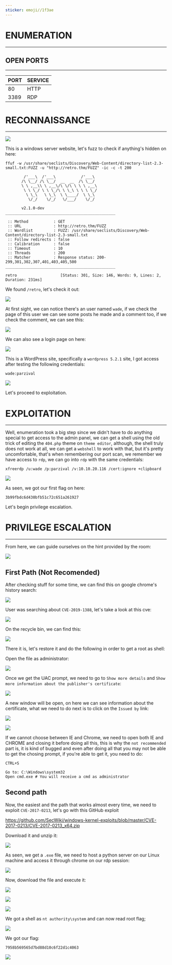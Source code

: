 ```yaml
---
sticker: emoji//1f3ae
---
```

# ENUMERATION
---



## OPEN PORTS
---


| PORT | SERVICE |
| :--- | :------ |
| 80   | HTTP    |
| 3389 | RDP     |



# RECONNAISSANCE
---


![](cybersecurity/images/Pasted%2520image%252020250529165619.png)

This is a windows server website, let's fuzz to check if anything's hidden on here:


```
ffuf -w /usr/share/seclists/Discovery/Web-Content/directory-list-2.3-small.txt:FUZZ -u "http://retro.thm/FUZZ" -ic -c -t 200

        /'___\  /'___\           /'___\
       /\ \__/ /\ \__/  __  __  /\ \__/
       \ \ ,__\\ \ ,__\/\ \/\ \ \ \ ,__\
        \ \ \_/ \ \ \_/\ \ \_\ \ \ \ \_/
         \ \_\   \ \_\  \ \____/  \ \_\
          \/_/    \/_/   \/___/    \/_/

       v2.1.0-dev
________________________________________________

 :: Method           : GET
 :: URL              : http://retro.thm/FUZZ
 :: Wordlist         : FUZZ: /usr/share/seclists/Discovery/Web-Content/directory-list-2.3-small.txt
 :: Follow redirects : false
 :: Calibration      : false
 :: Timeout          : 10
 :: Threads          : 200
 :: Matcher          : Response status: 200-299,301,302,307,401,403,405,500
________________________________________________

retro                   [Status: 301, Size: 146, Words: 9, Lines: 2, Duration: 231ms]
```

We found `/retro`, let's check it out:


![](cybersecurity/images/Pasted%2520image%252020250529165840.png)


At first sight, we can notice there's an user named `wade`, if we check the page of this user we can see some posts he made and a comment too, if we check the comment, we can see this:

![](cybersecurity/images/Pasted%2520image%252020250529170039.png)


We can also see a login page on here:

![](cybersecurity/images/Pasted%2520image%252020250529170114.png)

This is a WordPress site, specifically a `wordpress 5.2.1` site, I got access after testing the following credentials:

```
wade:parzival
```

![](cybersecurity/images/Pasted%2520image%252020250529170318.png)


Let's proceed to exploitation.


# EXPLOITATION
---


Well, enumeration took a big step since we didn't have to do anything special to get access to the admin panel, we can get a shell using the old trick of editing the `404.php` theme on `theme editor`, although, the shell truly does not work at all, we can get a `webshell` to work with that, but it's pretty uncomfortable, that's when remembering our port scan, we remember we have access to `rdp`, we can go into `rdp` with the same credentials:

```
xfreerdp /u:wade /p:parzival /v:10.10.20.116 /cert:ignore +clipboard
```

![](cybersecurity/images/Pasted%2520image%252020250529172124.png)

As seen, we got our first flag on here:

```
3b99fbdc6d430bfb51c72c651a261927
```


Let's begin privilege escalation.



# PRIVILEGE ESCALATION
---


From here, we can guide ourselves on the hint provided by the room:

![](cybersecurity/images/Pasted%2520image%252020250529172223.png)

## First Path (Not Recomended)

After checking stuff for some time, we can find this on google chrome's history search:


![](cybersecurity/images/Pasted%2520image%252020250529172314.png)

User was searching about `CVE-2019-1388`, let's take a look at this cve:

![](cybersecurity/images/Pasted%2520image%252020250529172423.png)

On the recycle bin, we can find this:

![](cybersecurity/images/Pasted%2520image%252020250529172748.png)

There it is, let's restore it and do the following in order to get a root as shell:

Open the file as administrator:

![](cybersecurity/images/Pasted%2520image%252020250529172843.png)

Once we get the UAC prompt, we need to go to `Show more details` and `Show more information about the publisher's certificate`:

![](cybersecurity/images/Pasted%2520image%252020250529172929.png)

A new window will be open, on here we can see information about the certificate, what we need to do next is to click on the `Issued by` link:

![](cybersecurity/images/Pasted%2520image%252020250529173017.png)

![](cybersecurity/images/Pasted%2520image%252020250529173037.png)

If we cannot choose between IE and Chrome, we need to open both IE and CHROME and closing it before doing all this, this is why the `not recommended` part is, it is kind of bugged and even after doing all that you may not be able to get the chosing prompt, if you're able to get it, you need to do:

```
CTRL+S

Go to: C:\Windows\system32
Open cmd.exe # You will receive a cmd as administrator
```


## Second path


Now, the easiest and the path that works almost every time, we need to exploit `CVE-2017-0213`, let's go with this GitHub exploit

https://github.com/SecWiki/windows-kernel-exploits/blob/master/CVE-2017-0213/CVE-2017-0213_x64.zip


Download it and unzip it:


![](cybersecurity/images/Pasted%2520image%252020250529174902.png)

As seen, we get a `.exe` file, we need to host a python server on our Linux machine and access it through chrome on our rdp session:

![](cybersecurity/images/Pasted%2520image%252020250529174956.png)

Now, download the file and execute it:


![](cybersecurity/images/Pasted%2520image%252020250529175025.png)

![](cybersecurity/images/Pasted%2520image%252020250529175035.png)

![](cybersecurity/images/Pasted%2520image%252020250529175045.png)

We got a shell as `nt authority\system` and can now read root flag;

![](cybersecurity/images/Pasted%2520image%252020250529175207.png)

We got our flag:

```
7958b569565d7bd88d10c6f22d1c4063
```

![](cybersecurity/images/Pasted%2520image%252020250529175333.png)

